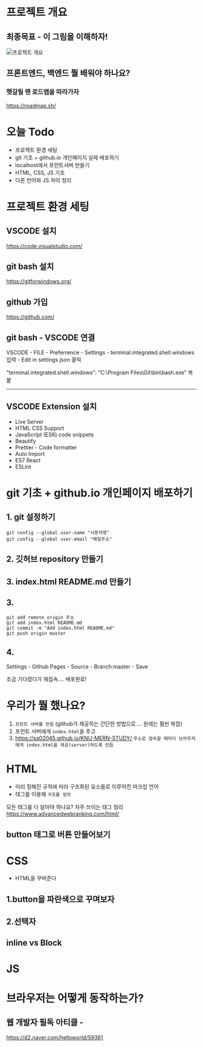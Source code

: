 # 프로젝트 개요

## 최종목표 - 이 그림을 이해하자!

![프로젝트 개요](https://user-images.githubusercontent.com/50866506/115214132-2d4c8a80-a13d-11eb-9e71-95654bfc433d.png)

## 프론트엔드, 백엔드 뭘 배워야 하나요?

### 헷갈릴 땐 로드맵을 따라가자

https://roadmap.sh/

# 오늘 Todo

- 프로젝트 환경 세팅
- git 기초 + github.io 개인페이지 실제 배포하기
- localhost에서 프런트서버 만들기
- HTML, CSS, JS 기초
- 다른 언어와 JS 차이 정리

# 프로젝트 환경 세팅

## VSCODE 설치

https://code.visualstudio.com/

## git bash 설치

https://gitforwindows.org/

## github 가입

https://github.com/

## git bash - VSCODE 연결

VSCODE - FILE - Preferrence - Settings - terminal.integrated.shell.windows 입력 - Edit in settings.json 클릭

"terminal.integrated.shell.windows": "C:\\Program Files\\Git\\bin\\bash.exe" 복붙

---

## VSCODE Extension 설치

- Live Server
- HTML CSS Support
- JavaScript (ES6) code snippets
- Beautify
- Prettier - Code formatter
- Auto Import
- ES7 React
- ESLint

# git 기초 + github.io 개인페이지 배포하기

## 1. git 설정하기

```
git config --global user.name "사용자명"
git config --global user.email "메일주소"
```

## 2. 깃허브 repository 만들기

## 3. index.html README.md 만들기

## 3.

```
git add remote origin 주소
git add index.html README.md
git commit -m "Add index.html README.md"
git push origin master
```

## 4.

Settings - Github Pages - Source - Branch:master - Save

조금 기다렸다가 재접속.... 배포완료!

# 우리가 뭘 했나요?

1. `프런트 서버를 만듬` (github가 제공하는 간단한 방법으로.... 원래는 훨씬 복잡)
2. 프런트 서버에게 `index.html`을 주고
3. https://sa02045.github.io/KNU-MERN-STUDY/ `주소로 접속할 때마다 브라우저에게 index.html을 제공(server)하도록 만듬`

# HTML

- 미리 정해진 규칙에 따라 구조화된 요소들로 이루어진 마크업 언어
- 태그를 이용해 `구조를 정의`

모든 태그를 다 알아야 하나요?
자주 쓰이는 태그 정리
https://www.advancedwebranking.com/html/

## button 태그로 버튼 만들어보기

# CSS

- HTML을 꾸며준다

## 1.button을 파란색으로 꾸며보자

## 2.선택자

## inline vs Block

# JS

# 브라우저는 어떻게 동작하는가?

## 웹 개발자 필독 아티클 -

https://d2.naver.com/helloworld/59361
